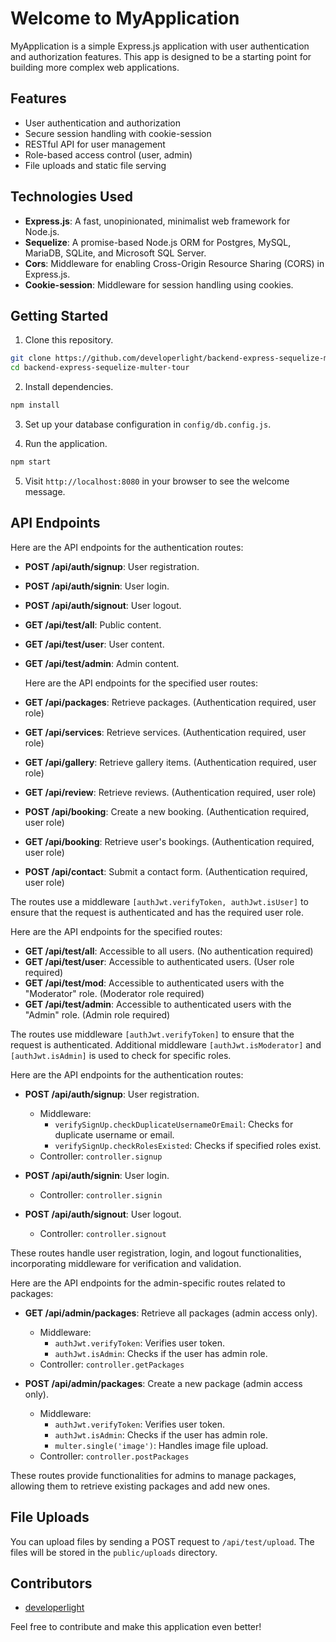 # Welcome to MyApplication

MyApplication is a simple Express.js application with user authentication and authorization features. This app is designed to be a starting point for building more complex web applications.

## Features

- User authentication and authorization
- Secure session handling with cookie-session
- RESTful API for user management
- Role-based access control (user, admin)
- File uploads and static file serving

## Technologies Used

- **Express.js**: A fast, unopinionated, minimalist web framework for Node.js.
- **Sequelize**: A promise-based Node.js ORM for Postgres, MySQL, MariaDB, SQLite, and Microsoft SQL Server.
- **Cors**: Middleware for enabling Cross-Origin Resource Sharing (CORS) in Express.js.
- **Cookie-session**: Middleware for session handling using cookies.

## Getting Started

1. Clone this repository.

```bash
git clone https://github.com/developerlight/backend-express-sequelize-multer-tour.git
cd backend-express-sequelize-multer-tour
```

2. Install dependencies.

```bash
npm install
```

3. Set up your database configuration in `config/db.config.js`.

4. Run the application.

```bash
npm start
```

5. Visit `http://localhost:8080` in your browser to see the welcome message.

## API Endpoints
  Here are the API endpoints for the authentication routes:
- **POST /api/auth/signup**: User registration.
- **POST /api/auth/signin**: User login.
- **POST /api/auth/signout**: User logout.
- **GET /api/test/all**: Public content.
- **GET /api/test/user**: User content.
- **GET /api/test/admin**: Admin content.

  Here are the API endpoints for the specified user routes:

- **GET /api/packages**: Retrieve packages. (Authentication required, user role)
- **GET /api/services**: Retrieve services. (Authentication required, user role)
- **GET /api/gallery**: Retrieve gallery items. (Authentication required, user role)
- **GET /api/review**: Retrieve reviews. (Authentication required, user role)
- **POST /api/booking**: Create a new booking. (Authentication required, user role)
- **GET /api/booking**: Retrieve user's bookings. (Authentication required, user role)
- **POST /api/contact**: Submit a contact form. (Authentication required, user role)

The routes use a middleware `[authJwt.verifyToken, authJwt.isUser]` to ensure that the request is authenticated and has the required user role.

Here are the API endpoints for the specified routes:

- **GET /api/test/all**: Accessible to all users. (No authentication required)
- **GET /api/test/user**: Accessible to authenticated users. (User role required)
- **GET /api/test/mod**: Accessible to authenticated users with the "Moderator" role. (Moderator role required)
- **GET /api/test/admin**: Accessible to authenticated users with the "Admin" role. (Admin role required)

The routes use middleware `[authJwt.verifyToken]` to ensure that the request is authenticated. Additional middleware `[authJwt.isModerator]` and `[authJwt.isAdmin]` is used to check for specific roles.

Here are the API endpoints for the authentication routes:

- **POST /api/auth/signup**: User registration.
  - Middleware:
    - `verifySignUp.checkDuplicateUsernameOrEmail`: Checks for duplicate username or email.
    - `verifySignUp.checkRolesExisted`: Checks if specified roles exist.
  - Controller: `controller.signup`

- **POST /api/auth/signin**: User login.
  - Controller: `controller.signin`

- **POST /api/auth/signout**: User logout.
  - Controller: `controller.signout`

These routes handle user registration, login, and logout functionalities, incorporating middleware for verification and validation.

Here are the API endpoints for the admin-specific routes related to packages:

- **GET /api/admin/packages**: Retrieve all packages (admin access only).
  - Middleware:
    - `authJwt.verifyToken`: Verifies user token.
    - `authJwt.isAdmin`: Checks if the user has admin role.
  - Controller: `controller.getPackages`

- **POST /api/admin/packages**: Create a new package (admin access only).
  - Middleware:
    - `authJwt.verifyToken`: Verifies user token.
    - `authJwt.isAdmin`: Checks if the user has admin role.
    - `multer.single('image')`: Handles image file upload.
  - Controller: `controller.postPackages`

These routes provide functionalities for admins to manage packages, allowing them to retrieve existing packages and add new ones.

## File Uploads

You can upload files by sending a POST request to `/api/test/upload`. The files will be stored in the `public/uploads` directory.

## Contributors

- [developerlight](https://github.com/developerlight)

Feel free to contribute and make this application even better!
